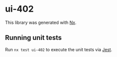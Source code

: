 # ui-402

This library was generated with [Nx](https://nx.dev).

## Running unit tests

Run `nx test ui-402` to execute the unit tests via [Jest](https://jestjs.io).
